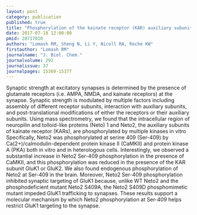 ```yaml
---
layout: post
category: publication
published: true
title: "Phosphorylation of the kainate receptor (KAR) auxiliary subunit Neto2 at serine 409 regulates synaptic targeting of the KAR subunit GluK1."
date: 2017-07-18 12:00:00
pmid: 28717010
authors: "Lomash RM, Sheng N, Li Y, Nicoll RA, Roche KW"
firstauthor: "Lomash RM"
journalname: "J. Biol. Chem."
journalvolume: 292
journalissue: 37
journalpages: 15369-15377
---
```


Synaptic strength at excitatory synapses is determined by the presence of glutamate receptors (i.e. AMPA, NMDA, and kainate receptors) at the synapse. Synaptic strength is modulated by multiple factors including assembly of different receptor subunits, interaction with auxiliary subunits, and post-translational modifications of either the receptors or their auxiliary subunits. Using mass spectrometry, we found that the intracellular region of neuropilin and tolloid-like proteins (Neto) 1 and Neto2, the auxiliary subunits of kainate receptor (KARs), are phosphorylated by multiple kinases in vitro Specifically, Neto2 was phosphorylated at serine 409 (Ser-409) by Ca(2+)/calmodulin-dependent protein kinase II (CaMKII) and protein kinase A (PKA) both in vitro and in heterologous cells. Interestingly, we observed a substantial increase in Neto2 Ser-409 phosphorylation in the presence of CaMKII, and this phosphorylation was reduced in the presence of the KAR subunit GluK1 or GluK2. We also found endogenous phosphorylation of Neto2 at Ser-409 in the brain. Moreover, Neto2 Ser-409 phosphorylation inhibited synaptic targeting of GluK1 because, unlike WT Neto2 and the phosphodeficient mutant Neto2 S409A, the Neto2 S409D phosphomimetic mutant impeded GluK1 trafficking to synapses. These results support a molecular mechanism by which Neto2 phosphorylation at Ser-409 helps restrict GluK1 targeting to the synapse.


